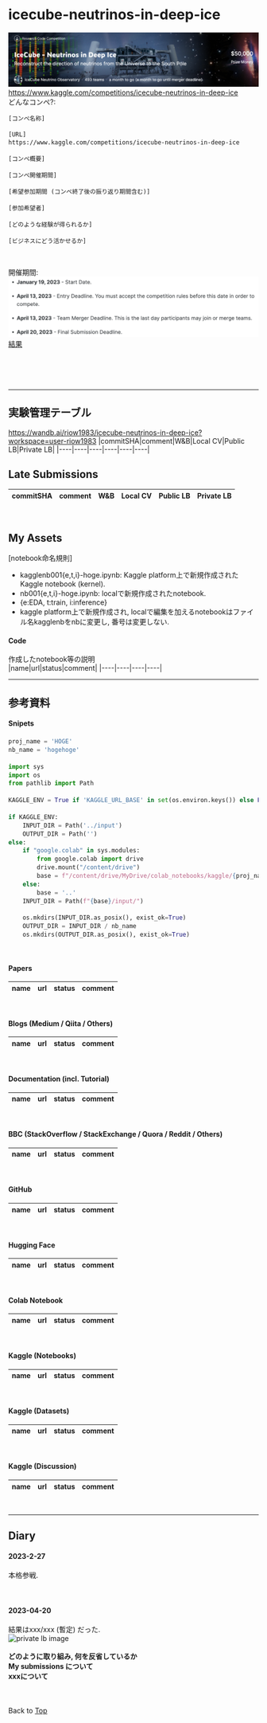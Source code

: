 # icecube-neutrinos-in-deep-ice

![header](https://github.com/riow1983/icecube-neutrinos-in-deep-ice/blob/main/png/header.png)<br>
https://www.kaggle.com/competitions/icecube-neutrinos-in-deep-ice<br>
どんなコンペ?:<br>
```
[コンペ名称]

[URL]
https://www.kaggle.com/competitions/icecube-neutrinos-in-deep-ice

[コンペ概要]

[コンペ開催期間]

[希望参加期間 (コンペ終了後の振り返り期間含む)]

[参加希望者]

[どのような経験が得られるか]

[ビジネスにどう活かせるか]
```
<br>

開催期間:<br>
![timeline](https://github.com/riow1983/icecube-neutrinos-in-deep-ice/blob/main/png/timeline.png)<br>
[結果](#2023-04-20)<br>  
<br>
<br>
<br>
***

## 実験管理テーブル
https://wandb.ai/riow1983/icecube-neutrinos-in-deep-ice?workspace=user-riow1983
|commitSHA|comment|W&B|Local CV|Public LB|Private LB|
|----|----|----|----|----|----|
<br>

## Late Submissions
|commitSHA|comment|W&B|Local CV|Public LB|Private LB|
|----|----|----|----|----|----|
<br>


## My Assets
[notebook命名規則]  
- kagglenb001{e,t,i}-hoge.ipynb: Kaggle platform上で新規作成されたKaggle notebook (kernel).
- nb001{e,t,i}-hoge.ipynb: localで新規作成されたnotebook. 
- {e:EDA, t:train, i:inference}
- kaggle platform上で新規作成され, localで編集を加えるnotebookはファイル名kagglenbをnbに変更し, 番号は変更しない.

#### Code
作成したnotebook等の説明  
|name|url|status|comment|
|----|----|----|----|
<br>





***
## 参考資料
#### Snipets
```python
proj_name = 'HOGE'
nb_name = 'hogehoge'

import sys
import os
from pathlib import Path

KAGGLE_ENV = True if 'KAGGLE_URL_BASE' in set(os.environ.keys()) else False

if KAGGLE_ENV:
    INPUT_DIR = Path('../input')
    OUTPUT_DIR = Path('')
else:
    if "google.colab" in sys.modules:
        from google.colab import drive
        drive.mount("/content/drive")
        base = f"/content/drive/MyDrive/colab_notebooks/kaggle/{proj_name}"
    else:
        base = '..'
    INPUT_DIR = Path(f"{base}/input/")
    
    os.mkdirs(INPUT_DIR.as_posix(), exist_ok=True)
    OUTPUT_DIR = INPUT_DIR / nb_name
    os.mkdirs(OUTPUT_DIR.as_posix(), exist_ok=True)
```
<br>


#### Papers
|name|url|status|comment|
|----|----|----|----|
<br>


#### Blogs (Medium / Qiita / Others)
|name|url|status|comment|
|----|----|----|----|
<br>


#### Documentation (incl. Tutorial)
|name|url|status|comment|
|----|----|----|----|
<br>

#### BBC (StackOverflow / StackExchange / Quora / Reddit / Others)
|name|url|status|comment|
|----|----|----|----|
<br>

#### GitHub
|name|url|status|comment|
|----|----|----|----|
<br>

#### Hugging Face
|name|url|status|comment|
|----|----|----|----|
<br>

#### Colab Notebook
|name|url|status|comment|
|----|----|----|----|
<br>

#### Kaggle (Notebooks)
|name|url|status|comment|
|----|----|----|----|
<br>

#### Kaggle (Datasets)
|name|url|status|comment|
|----|----|----|----|
<br>

#### Kaggle (Discussion)
|name|url|status|comment|
|----|----|----|----|
<br>



***
## Diary

#### 2023-2-27
本格参戦.
<br>
<br>
<br>

#### 2023-04-20
結果はxxx/xxx (暫定) だった. <br>
![private lb image](https://github.com/riow1983/icecube-neutrinos-in-deep-ice/blob/main/png/result.png)
<br>
<br>
**どのように取り組み, 何を反省しているか**<br>
**My submissions について**<br>
**xxxについて**<br>
<br>
<br>
<br>
Back to [Top](#icecube-neutrinos-in-deep-ice)



